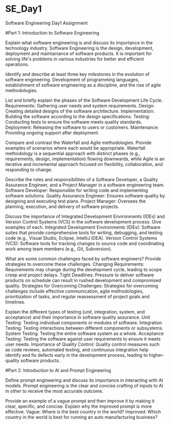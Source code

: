 # SE_Day1
Software Engineering Day1 Assignment

#Part 1: Introduction to Software Engineering

Explain what software engineering is and discuss its importance in the technology industry.
Software Engineering is the design, development, deployment and maintainance of software products. It is important for solving life's problems in various industries for better and efficient operations.

Identify and describe at least three key milestones in the evolution of software engineering.
Development of programming languages, establishment of software engineering as a discipline, and the rise of agile methodologies.


List and briefly explain the phases of the Software Development Life Cycle.
Requirements: Gathering user needs and system requirements.
Design: Creating detailed designs of the software architecture.
Implementation: Building the software according to the design specifications.
Testing: Conducting tests to ensure the software meets quality standards.
Deployment: Releasing the software to users or customers.
Maintenance: Providing ongoing support after deployment.


Compare and contrast the Waterfall and Agile methodologies. Provide examples of scenarios where each would be appropriate.
Waterfall methodology is a sequential approach with distinct phases (e.g., requirements, design, implementation) flowing downwards, while Agile is an iterative and incremental approach focused on flexibility, collaboration, and responding to change.

Describe the roles and responsibilities of a Software Developer, a Quality Assurance Engineer, and a Project Manager in a software engineering team.
Software Developer: Responsible for writing code and implementing software solutions.
Quality Assurance Engineer: Ensures software quality by designing and executing test plans.
Project Manager: Oversees the planning, execution, and delivery of software projects.


Discuss the importance of Integrated Development Environments (IDEs) and Version Control Systems (VCS) in the software development process. Give examples of each.
Integrated Development Environments (IDEs): Software suites that provide comprehensive tools for writing, debugging, and testing code (e.g., Visual Studio, Eclipse, IntelliJ IDEA).
Version Control Systems (VCS): Software tools for tracking changes to source code and coordinating work among team members (e.g., Git, Subversion).


What are some common challenges faced by software engineers? Provide strategies to overcome these challenges.
Changing Requirements: Requirements may change during the development cycle, leading to scope creep and project delays.
Tight Deadlines: Pressure to deliver software products on schedule can result in rushed development and compromised quality.
Strategies for Overcoming Challenges: Strategies for overcoming challenges include effective communication, agile methodologies, prioritization of tasks, and regular reassessment of project goals and timelines.


Explain the different types of testing (unit, integration, system, and acceptance) and their importance in software quality assurance.
Unit Testing: Testing individual components or modules of software.
Integration Testing: Testing interactions between different components or subsystems.
System Testing: Testing the entire software system as a whole.
Acceptance Testing: Testing the software against user requirements to ensure it meets user needs.
Importance of Quality Control: Quality control measures such as code reviews, automated testing, and continuous integration help identify and fix defects early in the development process, leading to higher-quality software products.


#Part 2: Introduction to AI and Prompt Engineering


Define prompt engineering and discuss its importance in interacting with AI models.
Prompt engineering is the clear and concise crafting of inputs to AI in other to receive the most accurate outcome.

Provide an example of a vague prompt and then improve it by making it clear, specific, and concise. Explain why the improved prompt is more effective.
Vague: Where is the best country in the world?
Improved: Which country in the world is best for running an auto manufacturing business?
